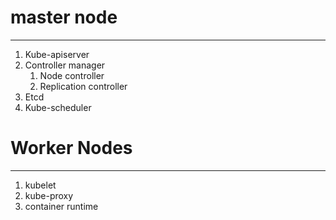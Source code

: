 
# master node 
---------------
1. Kube-apiserver
2. Controller manager 
    1. Node controller
    2. Replication controller 
3. Etcd 
4. Kube-scheduler

# Worker Nodes
--------------
1. kubelet
2. kube-proxy
3. container runtime
